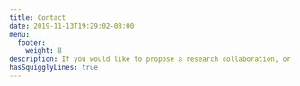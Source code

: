 ```yaml
---
title: Contact
date: 2019-11-13T19:29:02-08:00
menu:
  footer:
    weight: 8
description: If you would like to propose a research collaboration, or have any questions or comments for the research team, please feel free to contact us! If you might be excited to discover, manage, or work on open problems, we are hiring for full time positions.
hasSquigglyLines: true
---
```

